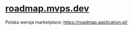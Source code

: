 # [roadmap.mvps.dev](https://roadmap.mvps.dev/#/)

Polska wersja marketplace:
https://roadmap.application.pl/
